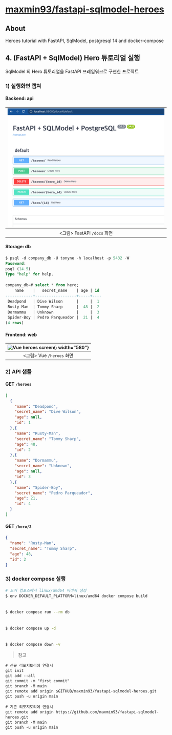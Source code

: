 # [maxmin93/fastapi-sqlmodel-heroes](https://github.com/maxmin93/fastapi-sqlmodel-heroes)

## About

Heroes tutorial with FastAPI, SqlModel, postgresql 14 and docker-compose

## 4. (FastAPI + SqlModel) Hero 튜토리얼 실행

SqlModel 의 Hero 튜토리얼을 FastAPI 프레임워크로 구현한 프로젝트

### 1) 실행화면 캡쳐

#### Backend: api

| <img alt="fastapi docs screen" src="https://github.com/maxmin93/fastapi-sqlmodel-heroes/blob/main/assets/img/12-fastapi-sqlmodel-pg14-docs-crunch.png?raw=true" style="width:580px;"/> |
| :----: |
| &lt;그림&gt; FastAPI `/docs` 화면 |

#### Storage: db

```sql
$ psql -d company_db -U tonyne -h localhost -p 5432 -W
Password:
psql (14.5)
Type "help" for help.

company_db=# select * from hero;
    name    |   secret_name    | age | id
------------+------------------+-----+----
 Deadpond   | Dive Wilson      |     |  1
 Rusty-Man  | Tommy Sharp      |  48 |  2
 Dormammu   | Unknown          |     |  3
 Spider-Boy | Pedro Parqueador |  21 |  4
(4 rows)
```

#### Frontend: web

| ![Vue heroes screen](/assets/img/12-fastapi-sqlmodel-pg14-docs-crunch/png){: width="580"} |
| :----: |
| &lt;그림&gt; Vue `/heroes` 화면 |


### 2) API 샘플

#### GET `/heroes`

```json
[
  {
    "name": "Deadpond",
    "secret_name": "Dive Wilson",
    "age": null,
    "id": 1
  },{
    "name": "Rusty-Man",
    "secret_name": "Tommy Sharp",
    "age": 48,
    "id": 2
  },{
    "name": "Dormammu",
    "secret_name": "Unknown",
    "age": null,
    "id": 3
  },{
    "name": "Spider-Boy",
    "secret_name": "Pedro Parqueador",
    "age": 21,
    "id": 4
  }
]
```

#### GET `/hero/2`

```json
{
  "name": "Rusty-Man",
  "secret_name": "Tommy Sharp",
  "age": 48,
  "id": 2
}
```

### 3) docker compose 실행

```bash
# 도커 컴포즈에서 linux/amd64 이미지 생성
$ env DOCKER_DEFAULT_PLATFORM=linux/amd64 docker compose build


$ docker compose run --rm db


$ docker compose up -d


$ docker compose down -v
```

> 참고

```
# 신규 리포지토리에 연결시
git init
git add --all
git commit -m "first commit"
git branch -M main
git remote add origin $GITHUB/maxmin93/fastapi-sqlmodel-heroes.git
git push -u origin main

# 기존 리포지토리에 연결시
git remote add origin https://github.com/maxmin93/fastapi-sqlmodel-heroes.git
git branch -M main
git push -u origin main
```